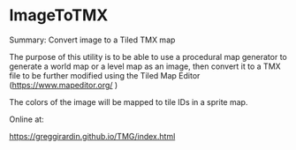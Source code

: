 # ImageToTMX

Summary: Convert image to a Tiled TMX map

The purpose of this utility is to be able to use a procedural map generator to generate a world map or a level map as an image, then convert it to a TMX file to be further modified using the Tiled Map Editor (https://www.mapeditor.org/ )

The colors of the image will be mapped to tile IDs in a sprite map.

Online at:

https://greggirardin.github.io/TMG/index.html
